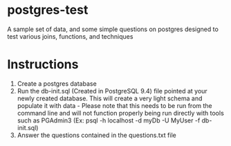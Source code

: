 # postgres-test
A sample set of data, and some simple questions on postgres designed to test various joins, functions, and techniques

# Instructions

1. Create a postgres database 
2. Run the db-init.sql (Created in PostgreSQL 9.4) file pointed at your newly created database. This will create a very light schema and populate it with data - Please note that this needs to be run from the command line and will not function properly being run directly with tools such as PGAdmin3 (Ex: psql -h localhost -d myDb -U MyUser -f db-init.sql)
3. Answer the questions contained in the questions.txt file

